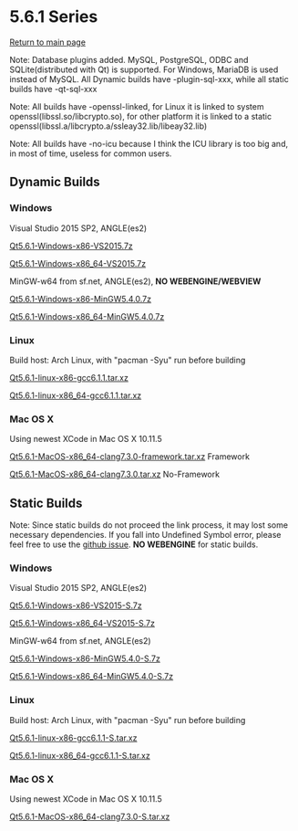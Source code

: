 # 5.6.1 Series

[Return to main page](index.md)

Note: Database plugins added. MySQL, PostgreSQL, ODBC and SQLite(distributed with Qt) is supported.
For Windows, MariaDB is used instead of MySQL.
All Dynamic builds have -plugin-sql-xxx, while all static builds have -qt-sql-xxx

Note: All builds have -openssl-linked, for Linux it is linked to system openssl(libssl.so/libcrypto.so), for other platform it is linked to a static openssl(libssl.a/libcrypto.a/ssleay32.lib/libeay32.lib)

Note: All builds have -no-icu because I think the ICU library is too big and, in most of time, useless for common users.

## Dynamic Builds

### Windows

Visual Studio 2015 SP2, ANGLE(es2)

[Qt5.6.1-Windows-x86-VS2015.7z](http://pan.baidu.com/s/1dFbQW5F)

[Qt5.6.1-Windows-x86_64-VS2015.7z](http://pan.baidu.com/s/1gfNPW6B)

MinGW-w64 from sf.net, ANGLE(es2), __NO WEBENGINE/WEBVIEW__

[Qt5.6.1-Windows-x86-MinGW5.4.0.7z](http://pan.baidu.com/s/1bpqOhD9)

[Qt5.6.1-Windows-x86_64-MinGW5.4.0.7z](http://pan.baidu.com/s/1eSdQKtO)

### Linux

Build host: Arch Linux, with "pacman -Syu" run before building

[Qt5.6.1-linux-x86-gcc6.1.1.tar.xz](http://pan.baidu.com/s/1i532Z8D)

[Qt5.6.1-linux-x86_64-gcc6.1.1.tar.xz](http://pan.baidu.com/s/1i5fgzZZ)

### Mac OS X

Using newest XCode in Mac OS X 10.11.5

[Qt5.6.1-MacOS-x86_64-clang7.3.0-framework.tar.xz](http://pan.baidu.com/s/1eRXLdrO)  Framework

[Qt5.6.1-MacOS-x86_64-clang7.3.0.tar.xz](http://pan.baidu.com/s/1nuFVQo5)  No-Framework

## Static Builds

Note: Since static builds do not proceed the link process, it may lost some necessary dependencies. If you fall into Undefined Symbol error, please feel free to use the [github issue](https://github.com/Fsu0413/QtCompile/issues).
__NO WEBENGINE__ for static builds.

### Windows

Visual Studio 2015 SP2, ANGLE(es2)

[Qt5.6.1-Windows-x86-VS2015-S.7z](5.6.1-error.md)

[Qt5.6.1-Windows-x86_64-VS2015-S.7z](5.6.1-error.md)

MinGW-w64 from sf.net, ANGLE(es2)

[Qt5.6.1-Windows-x86-MinGW5.4.0-S.7z](5.6.1-error.md)

[Qt5.6.1-Windows-x86_64-MinGW5.4.0-S.7z](5.6.1-error.md)

### Linux

Build host: Arch Linux, with "pacman -Syu" run before building

[Qt5.6.1-linux-x86-gcc6.1.1-S.tar.xz](http://pan.baidu.com/s/1coilFS)

[Qt5.6.1-linux-x86_64-gcc6.1.1-S.tar.xz](http://pan.baidu.com/s/1kVcu9uR)

### Mac OS X

Using newest XCode in Mac OS X 10.11.5

[Qt5.6.1-MacOS-x86_64-clang7.3.0-S.tar.xz](http://pan.baidu.com/s/1jInRTMA)